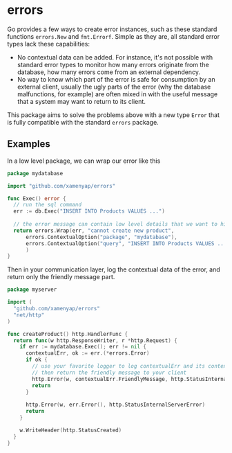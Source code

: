 # errors
Go provides a few ways to create error instances, such as these standard functions `errors.New` and `fmt.Errorf`.
Simple as they are, all standard error types lack these capabilities:
- No contextual data can be added. For instance, it's not possible with standard error types to monitor how many errors originate from the database,
  how many errors come from an external dependency.
- No way to know which part of the error is safe for consumption by an external client, usually the ugly parts of the error (why the database malfunctions, for example) are often mixed in with the useful
  message that a system may want to return to its client.

This package aims to solve the problems above with a new type `Error` 
that is fully compatible with the standard `errors` package.

## Examples
In a low level package, we can wrap our error like this
```go
package mydatabase

import "github.com/xamenyap/errors"

func Exec() error {
  // run the sql command
  err := db.Exec("INSERT INTO Products VALUES ...")
  
  // the error message can contain low level details that we want to hide with a friendly message
  return errors.Wrap(err, "cannot create new product", 
	  errors.ContextualOption("package", "mydatabase"), 
	  errors.ContextualOption("query", "INSERT INTO Products VALUES ..."), 
	  )
}
```

Then in your communication layer, log the contextual data of the error, and return only the friendly message part.
```go
package myserver

import (
  "github.com/xamenyap/errors"
  "net/http"
)

func createProduct() http.HandlerFunc {
  return func(w http.ResponseWriter, r *http.Request) {
    if err := mydatabase.Exec(); err != nil {
      contextualErr, ok := err.(*errors.Error)
	  if ok {
		// use your favorite logger to log contextualErr and its contextual data, 
		// then return the friendly message to your client  
		http.Error(w, contextualErr.FriendlyMessage, http.StatusInternalServerError)
        return
      }
	  
	  http.Error(w, err.Error(), http.StatusInternalServerError)
	  return 
    }

    w.WriteHeader(http.StatusCreated)
  }
}
```

